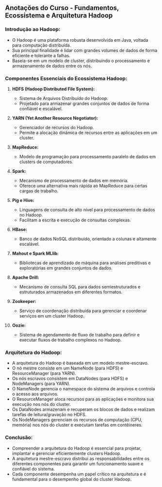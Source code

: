 ## Anotações do Curso - Fundamentos, Ecossistema e Arquitetura Hadoop

### Introdução ao Hadoop:

- O Hadoop é uma plataforma robusta desenvolvida em Java, voltada para computação distribuída.
- Sua principal finalidade é lidar com grandes volumes de dados de forma eficiente e tolerante a falhas.
- Baseia-se em um modelo de cluster, distribuindo o processamento e armazenamento de dados entre os nós.

### Componentes Essenciais do Ecossistema Hadoop:

1. **HDFS (Hadoop Distributed File System):**
   - Sistema de Arquivos Distribuído do Hadoop.
   - Projetado para armazenar grandes conjuntos de dados de forma confiável e escalável.

2. **YARN (Yet Another Resource Negotiator):**
   - Gerenciador de recursos do Hadoop.
   - Permite a alocação dinâmica de recursos entre as aplicações em um cluster.

3. **MapReduce:**
   - Modelo de programação para processamento paralelo de dados em clusters de computadores.

4. **Spark:**
   - Mecanismo de processamento de dados em memória.
   - Oferece uma alternativa mais rápida ao MapReduce para certas cargas de trabalho.

5. **Pig e Hive:**
   - Linguagens de consulta de alto nível para processamento de dados no Hadoop.
   - Facilitam a escrita e execução de consultas complexas.

6. **HBase:**
   - Banco de dados NoSQL distribuído, orientado a colunas e altamente escalável.

7. **Mahout e Spark MLlib:**
   - Bibliotecas de aprendizado de máquina para análises preditivas e exploratórias em grandes conjuntos de dados.

8. **Apache Drill:**
   - Mecanismo de consulta SQL para dados semiestruturados e estruturados armazenados em diferentes formatos.

9. **Zookeeper:**
   - Serviço de coordenação distribuída para gerenciar e coordenar serviços em um cluster Hadoop.

10. **Oozie:**
    - Sistema de agendamento de fluxo de trabalho para definir e executar fluxos de trabalho complexos no Hadoop.

### Arquitetura do Hadoop:

- A arquitetura do Hadoop é baseada em um modelo mestre-escravo.
- O nó mestre consiste em um NameNode (para HDFS) e ResourceManager (para YARN).
- Os nós escravos consistem em DataNodes (para HDFS) e NodeManagers (para YARN).
- O NameNode gerencia o namespace do sistema de arquivos e controla o acesso aos arquivos.
- O ResourceManager aloca recursos para as aplicações e monitora sua execução nos nós do cluster.
- Os DataNodes armazenam e recuperam os blocos de dados e realizam tarefas de leitura/gravação no HDFS.
- Os NodeManagers gerenciam os recursos de computação (CPU, memória) nos nós do cluster e executam tarefas em contêineres.

### Conclusão:

- Compreender a arquitetura do Hadoop é essencial para projetar, implantar e gerenciar eficientemente clusters Hadoop.
- A arquitetura mestre-escravo distribui as responsabilidades entre os diferentes componentes para garantir um funcionamento suave e confiável do sistema.
- Cada componente desempenha um papel crítico na arquitetura e é fundamental para o desempenho global do cluster Hadoop.